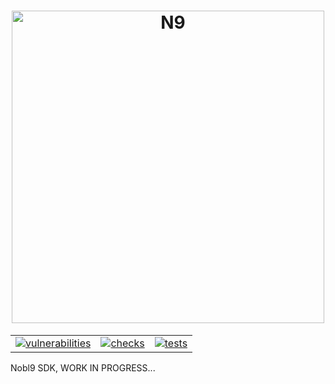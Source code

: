 <!-- markdownlint-disable line-length html -->
<h1 align="center">
   <picture>
      <source media="(prefers-color-scheme: dark)" srcset="https://user-images.githubusercontent.com/32738712/185149468-dc07f5d9-68c0-4922-a006-7baf6a08eaac.png">
      <source media="(prefers-color-scheme: light)" srcset="https://user-images.githubusercontent.com/32738712/185148352-bea80385-c772-4842-8f7b-6838bb08a3f4.png">
      <img alt="N9" src="https://user-images.githubusercontent.com/32738712/185148352-bea80385-c772-4842-8f7b-6838bb08a3f4.png" width="500" />
   </picture><br/>
</h1>

<div align="center">
  <table>
    <tr>
      <td>
        <a href="https://g.codefresh.io/pipelines/edit/new/builds?id=62d539e6ebf4778fba608c6f&pipeline=test-build-deploy&projects=n9&projectId=612eb09eabad285ab141f509">
          <img alt="vulnerabilities" src="https://github.com/nobl9/nobl9-go/actions/workflows/tests.yml/badge.svg?event=push" />
        </a>
      </td>
      <td>
        <a href="https://g.codefresh.io/pipelines/edit/new/builds?id=637756d92efe1069fc7b6308&pipeline=test-build-deploy-production&projects=n9&projectId=612eb09eabad285ab141f509">
          <img alt="checks" src="https://github.com/nobl9/nobl9-go/actions/workflows/checks.yml/badge.svg?event=push">
        </a>
      </td>
      <td>
        <a href="https://g.codefresh.io/pipelines/edit/new/builds?id=637756502efe103b717b6307&pipeline=test-build-deploy-staging&projects=n9&projectId=612eb09eabad285ab141f509">
          <img alt="tests" src="https://github.com/nobl9/nobl9-go/actions/workflows/vulns.yml/badge.svg?event=push" />
        </a>
      </td>
    </tr>
  </table>
</div>
<!-- markdownlint-enable line-length html -->

Nobl9 SDK, WORK IN PROGRESS...
